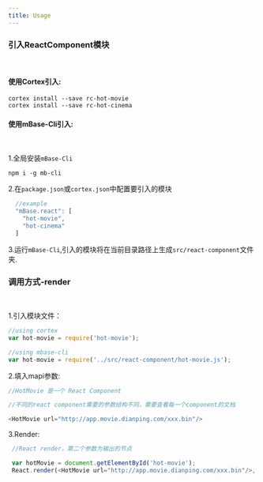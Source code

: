 ```yaml
---
title: Usage
---
```


### 引入ReactComponent模块

<br />

#### 使用Cortex引入:

```shell
cortex install --save rc-hot-movie
cortex install --save rc-hot-cinema
```

#### 使用mBase-Cli引入:

<br />

1.全局安装`mBase-Cli`

```shell
npm i -g mb-cli

```
  
2.在`package.json`或`cortex.json`中配置要引入的模块

```javascript
  //example
  "mBase.react": [
    "hot-movie",
    "hot-cinema"
  ]
```

3.运行```mBase-Cli```,引入的模块将在当前目录路径上生成`src/react-component`文件夹.


### 调用方式-render

<br />

1.引入模块文件：
```javascript
//using cortex
var hot-movie = require('hot-movie');

//using mbase-cli
var hot-movie = require('../src/react-component/hot-movie.js');
```


2.填入mapi参数:
```javascript
//HotMovie 是一个 React Component

//不同的react component需要的参数结构不同，需要查看每一个component的文档

<HotMovie url="http://app.movie.dianping.com/xxx.bin"/>

```

3.Render:
```javascript
 //React render，第二个参数为输出的节点

 var hotMovie = document.getElementById('hot-movie');
 React.render(<HotMovie url="http://app.movie.dianping.com/xxx.bin"/>, hotMovie); 
```
